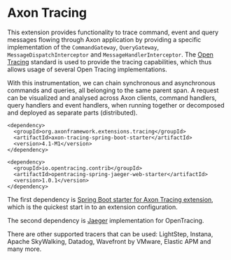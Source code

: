 # Axon Tracing

This extension provides functionality to trace command, event and query messages flowing through Axon application by providing a specific implementation of the `CommandGateway`, `QueryGateway`, `MessageDispatchInterceptor` and `MessageHandlerInterceptor`. 
The [Open Tracing](https://opentracing.io/) standard is used to provide the tracing capabilities, which thus allows usage of several Open Tracing implementations.

With this instrumentation, we can chain synchronous and asynchronous commands and queries, all belonging to the same parent span. A request can be visualized and analysed across Axon clients, command handlers, query handlers and event handlers, when running together or decomposed and deployed as separate parts (distributed).


```text
<dependency>
  <groupId>org.axonframework.extensions.tracing</groupId>
  <artifactId>axon-tracing-spring-boot-starter</artifactId>
  <version>4.1-M1</version>
</dependency>

<dependency>
  <groupId>io.opentracing.contrib</groupId>
  <artifactId>opentracing-spring-jaeger-web-starter</artifactId>
  <version>1.0.1</version>
</dependency>

```
The first dependency is [Spring Boot starter for Axon Tracing extension](../setting-up/maven-dependencies.md#axon-tracing-spring-boot-starter), which is the quickest start in to an extension configuration.

The second dependency is [Jaeger](https://www.jaegertracing.io/) implementation for OpenTracing.

There are other supported tracers that can be used: LightStep, Instana, Apache SkyWalking, Datadog, Wavefront by VMware, Elastic APM and many more.
